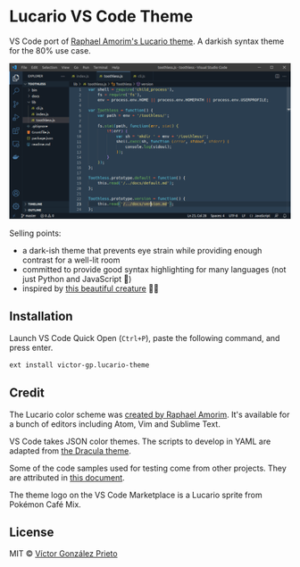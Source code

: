 # Lucario VS Code Theme

VS Code port of [Raphael Amorim's Lucario theme](https://github.com/raphamorim/lucario). A darkish syntax theme for the 80% use case.

![Preview of Lucario Theme in VS Code](./assets/preview.png)

Selling points:

- a dark-ish theme that prevents eye strain while providing enough contrast for a well-lit room
- committed to provide good syntax highlighting for many languages (not just Python and JavaScript 🙊)
- inspired by [this beautiful creature](https://bulbapedia.bulbagarden.net/wiki/Lucario_(Pok%C3%A9mon)#firstHeading) 🖤💙

## Installation

Launch VS Code Quick Open (`Ctrl+P`), paste the following command, and press enter.

```txt
ext install victor-gp.lucario-theme
```

## Credit

The Lucario color scheme was [created by Raphael Amorim](https://github.com/raphamorim/lucario). It's available for a bunch of editors including Atom, Vim and Sublime Text.

VS Code takes JSON color themes. The scripts to develop in YAML are adapted from [the Dracula theme](https://github.com/dracula/visual-studio-code).

Some of the code samples used for testing come from other projects. They are attributed in [this document](./samples/_attribution.md).

The theme logo on the VS Code Marketplace is a Lucario sprite from Pokémon Café Mix.

## License

MIT © [Víctor González Prieto](https://github.com/victor-gp)
